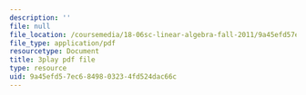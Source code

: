 ```yaml
---
description: ''
file: null
file_location: /coursemedia/18-06sc-linear-algebra-fall-2011/9a45efd57ec6849803234fd524dac66c_7UJ4CFRGd-U.pdf
file_type: application/pdf
resourcetype: Document
title: 3play pdf file
type: resource
uid: 9a45efd5-7ec6-8498-0323-4fd524dac66c
---
```

